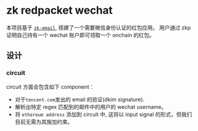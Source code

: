 # zk redpacket wechat

本项目基于 [`zk-email`](https://docs.zk.email/zk-email-verifier/), 搭建了一个需要微信身份认证的红包应用。 用户通过 zkp 证明自己持有一个 wechat 账户即可领取一个 onchain 的红包。

## 设计

### circuit

circuit 方面会包含如下 component：

- 对于`tencent.com`发出的 email 的验证(dkim signature).
- 解析出特定 regex 匹配到的邮件中的用户的 wechat username。
- 将 `ethereum address` 添加到 circuit 中, 这将以 input signal 的形式，但我们目前无需为其施加约束。
